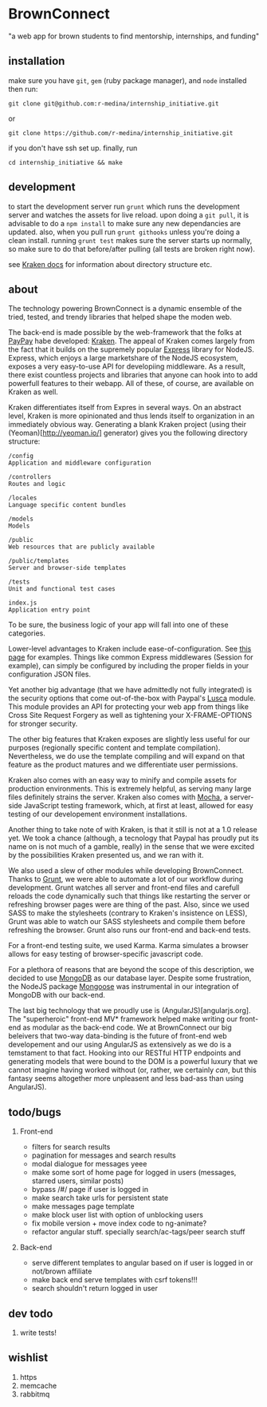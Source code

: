 # BrownConnect

"a web app for brown students to find mentorship, internships, and funding"

## installation

make sure you have `git`, `gem` (ruby package manager), and `node` installed then run:

    git clone git@github.com:r-medina/internship_initiative.git

or

    git clone https://github.com/r-medina/internship_initiative.git

if you don't have ssh set up. finally, run

    cd internship_initiative && make

## development

to start the development server run `grunt` which runs the development server and watches
the assets for live reload. upon doing a `git pull`, it is advisable to do a `npm install`
to make sure any new dependancies are updated. also, when you pull run `grunt githooks`
unless you're doing a clean install. running `grunt test` makes sure the server starts up
normally, so make sure to do that before/after pulling (all tests are broken right now).

see [Kraken docs](http://krakenjs.com/) for information about directory structure etc.

## about

The technology powering BrownConnect is a dynamic ensemble of the tried, tested, and
trendy libraries that helped shape the moden web.

The back-end is made possible by the web-framework that the folks at
[PayPay](http://paypal.github.io/) habe developed:
[Kraken](http://krakenjs.com/). The appeal of Kraken comes largely from the fact that
it builds on the supremely popular [Express](http://expressjs.com/) library for
NodeJS. Express, which enjoys a large marketshare of the NodeJS ecosystem, exposes a
very easy-to-use API for developiing middleware. As a result, there exist countless
projects and libraries that anyone can hook into to add powerfull features to their
webapp. All of these, of course, are available on Kraken as well.

Kraken differentiates itself from Expres in several ways. On an abstract level,
Kraken is more opinionated and thus lends itself to organization in an immediately
obvious way. Generating a blank Kraken project (using their (Yeoman)[http://yeoman.io/]
generator) gives you the following directory structure:

    /config
    Application and middleware configuration
    
    /controllers
    Routes and logic
    
    /locales
    Language specific content bundles
    
    /models
    Models
    
    /public
    Web resources that are publicly available
    
    /public/templates
    Server and browser-side templates
    
    /tests
    Unit and functional test cases
    
    index.js
    Application entry point

To be sure, the business logic of your app will fall into one of these categories.

Lower-level advantages to Kraken include ease-of-configuration. See [this
page](https://github.com/lmarkus/Kraken_Example_Configuration) for examples. Things
like common Express middlewares (Session for example), can simply be configured by
including the proper fields in your configuration JSON files.

Yet another big advantage (that we have admittedly not fully integrated) is the
security options that come out-of-the-box with Paypal's
[Lusca](https://github.com/krakenjs/lusca) module. This module provides an API
for protecting your web app from things like Cross Site Request Forgery as well as
tightening your X-FRAME-OPTIONS for stronger security.

The other big features that Kraken exposes are slightly less useful for our purposes
(regionally specific content and template compilation). Nevertheless, we do use the
template compiling and will expand on that feature as the product matures and we
differentiate user permissions.

Kraken also comes with an easy way to minify and compile assets for production
environments. This is extremely helpful, as serving many large files definitely
strains the server. Kraken also comes with
[Mocha](http://visionmedia.github.io/mocha/), a server-side JavaScript testing
framework, which, at first at least, allowed for easy testing of our developement
environment installations.

Another thing to take note of with Kraken, is that it still is not at a 1.0 release
yet. We took a chance (although, a tecnology that Paypal has proudly put its name on
is not much of a gamble, really) in the sense that we were excited by the
possibilities Kraken presented us, and we ran with it.

We also used a slew of other modules while developing BrownConnect. Thanks to
[Grunt](http://gruntjs.com/), we were able to automate a lot of our workflow during
development. Grunt watches all server and front-end files and carefull reloads the
code dynamically such that things like restarting the server or refreshing browser
pages were are thing of the past. Also, since we used SASS to make the stylesheets
(contrary to Kraken's insistence on LESS), Grunt was able to watch our SASS
stylesheets and compile them before refreshing the browser. Grunt also runs our
front-end and back-end tests.

For a front-end testing suite, we used Karma. Karma simulates a browser allows for
easy testing of browser-specific javascript code.

For a plethora of reasons that are beyond the scope of this description, we decided
to use [MongoDB](https://www.mongodb.org/) as our database layer. Despite some
frustration, the NodeJS package [Mongoose](http://mongoosejs.com/) was instrumental
in our integration of MongoDB with our back-end.

The last big technology that we proudly use is (AngularJS)[angularjs.org]. The
"superheroic" front-end MV* framework helped make writing our front-end as modular as
the back-end code. We at BrownConnect our big beleivers that two-way data-binding is
the future of front-end web developement and our using AngularJS as extensively as we
do is a temstament to that fact. Hooking into our RESTful HTTP endpoints and
generating models that were bound to the DOM is a powerful luxury that we cannot
imagine having worked without (or, rather, we certainly _can_, but this
fantasy seems altogether more unpleasent and less bad-ass than using AngularJS).

## todo/bugs

1. Front-end
    - filters for search results
    - pagination for messages and search results
    - modal dialogue for messages yeee
    - make some sort of home page for logged in users (messages, starred users, similar posts)
    - bypass /#/ page if user is logged in
    - make search take urls for persistent state
    - make messages page template
    - make block user list with option of unblocking users
    - fix mobile version + move index code to ng-animate?
    - refactor angular stuff. specially search/ac-tags/peer search stuff

2. Back-end
    - serve different templates to angular based on if user is logged in or not/brown affiliate
    - make back end serve templates with csrf tokens!!!
    - search shouldn't return logged in user

## dev todo

1. write tests!

## wishlist

1. https
2. memcache
3. rabbitmq
